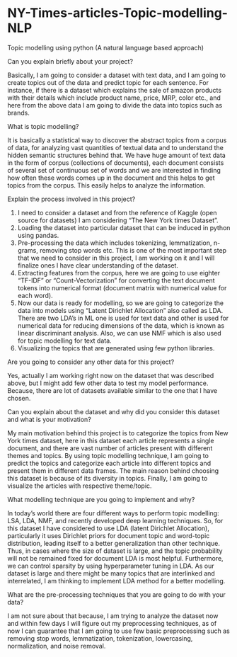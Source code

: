 # NY-Times-articles-Topic-modelling-NLP

Topic modelling using python
(A natural language based approach)



Can you explain briefly about your project?
 
Basically, I am going to consider a dataset with text data, and I am going to create topics out of the data and predict topic for each sentence. For instance, if there is a dataset which explains the sale of amazon products with their details which include product name, price, MRP, color etc., and here from the above data I am going to divide the data into topics such as brands.

What is topic modelling?

It is basically a statistical way to discover the abstract topics from a corpus of data, for analyzing vast quantities of textual data and to understand the hidden semantic structures behind that.
We have huge amount of text data in the form of corpus (collections of documents), each document consists of several set of continuous set of words and we are interested in finding how often these words comes up in the document and this helps to get topics from the corpus. This easily helps to analyze the information.

Explain the process involved in this project?

1. I need to consider a dataset and from the reference of Kaggle (open source for datasets) I am considering “The New York times Dataset”. 
2. Loading the dataset into particular dataset that can be induced in python using pandas.
3. Pre-processing the data which includes tokenizing, lemmatization, n-grams, removing stop words etc. This is one of the most important step that we need to consider in this project, I am working on it and I will finalize ones I have clear understanding of the dataset.
4. Extracting features from the corpus, here we are going to use eighter “TF-IDF” or “Count-Vectorization” for converting the text document tokens into numerical format (document matrix with numerical value for each word).
 5.  Now our data is ready for modelling, so we are going to categorize the data into models using “Latent Dirichlet Allocation” also called as LDA. There are two LDA’s in ML one is used for text data and other is used for numerical data for reducing dimensions of the data, which is known as linear discriminant analysis. Also, we can use NMF which is also used for topic modelling for text data.
6. Visualizing the topics that are generated using few python libraries.


Are you going to consider any other data for this project?

Yes, actually I am working right now on the dataset that was described above, but I might add few other data to test my model performance. Because, there are lot of datasets available similar to the one that I have chosen.

Can you explain about the dataset and why did you consider this dataset and what is your motivation?

My main motivation behind this project is to categorize the topics from New York times dataset, here in this dataset each article represents a single document, and there are vast number of articles present with different themes and topics. By using topic modelling technique, I am going to predict the topics and categorize each article into different topics and present them in different data frames. The main reason behind choosing this dataset is because of its diversity in topics. 
Finally, I am going to visualize the articles with respective theme/topic.
 
What modelling technique are you going to implement and why?

In today’s world there are four different ways to perform topic modelling: LSA, LDA, NMF, and recently developed deep learning techniques.
So, for this dataset I have considered to use LDA (latent Dirichlet Allocation), particularly it uses Dirichlet priors for document topic and word-topic distribution, leading itself to a better generalization than other technique. Thus, in cases where the size of dataset is large, and the topic probability will not be remained fixed for document LDA is most helpful. Furthermore, we can control sparsity by using hyperparameter tuning in LDA.
As our dataset is large and there might be many topics that are interlinked and interrelated, I am thinking to implement LDA method for a better modelling.

What are the pre-processing techniques that you are going to do with your data?

I am not sure about that because, I am trying to analyze the dataset now and within few days I will figure out my preprocessing techniques, as of now I can guarantee that I am going to use few basic preprocessing such as removing stop words, lemmatization, tokenization, lowercasing, normalization, and noise removal.
